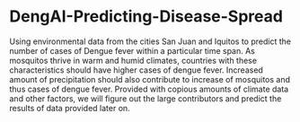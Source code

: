 # DengAI-Predicting-Disease-Spread
Using environmental data from the cities San Juan and Iquitos to predict the number of cases of Dengue fever within a particular time span. As mosquitos thrive in warm and humid climates, countries with these characteristics should have higher cases of dengue fever. Increased amount of precipitation should also contribute to increase of mosquitos and thus cases of dengue fever. Provided with copious amounts of climate data and other factors, we will figure out the large contributors and predict the results of data provided later on.
